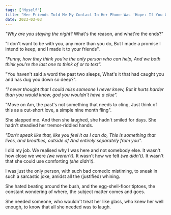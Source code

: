 ```yaml
---  
tags: ['Myself']
title: "Her Friends Told Me My Contact In Her Phone Was 'Hope: If You Can See Us From Heaven, Watch Him Instead'"
date: 2023-03-03
---
```


*"Why are you staying the night?*
What's the reason, and what're the ends?"

"I don't want to be with you, any more than you do,
But I made a promise I intend to keep, and I made it to your friends".

*"Funny, how they think you're the only person who can help,*
*And we both think you're the last one to think of or to text".*

"You haven't said a word the past two sleeps,
What's it that had caught you and has dug you down so deep?".

*"I never thought that I could miss someone I never knew,*
*But it hurts harder than you would know, god you wouldn't have a clue".*

"Move on Am, the past's not something that needs to cling,
Just think of this as a cut-short love, a simple nine month fling".

She slapped me.
And then she laughed,
she hadn't smiled for days.
She hadn't steadied her
tremor-riddled hands.

*"Don't speak like that, like you feel it as I can do,*
*This is something that lives, and breathes, outside of*
*And entirely separately from you".*

I did my job. We realised why I was here and not somebody else.
It wasn't how close we were *(we weren't).*
It wasn't how we felt *(we didn't).*
It wasn't that she could use comforting *(she didn't).*

I was just the only person,
with such bad comedic mistiming,
to sneak in such a sarcastic joke,
amidst all the (justified) whining.

She hated beating around the bush,
and the egg-shell-floor tiptoes,
the constant wondering of where,
the subject matter comes and goes.

She needed someone,
who wouldn't treat her like glass,
who knew her well enough,
to know that all she needed was to laugh.
